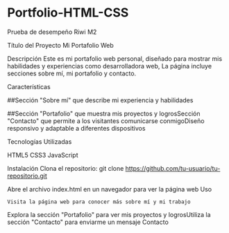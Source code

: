 # Portfolio-HTML-CSS
Prueba de desempeño Riwi M2

Título del Proyecto
Mi Portafolio Web

Descripción
Este es mi portafolio web personal, diseñado para mostrar mis habilidades y experiencias como desarrolladora web, La página incluye secciones sobre mí, mi portafolio y contacto.

Características

##Sección "Sobre mí" que describe mi experiencia y habilidades

##Sección "Portafolio" que muestra mis proyectos y logrosSección "Contacto" que permite a los visitantes comunicarse conmigoDiseño responsivo y adaptable a diferentes dispositivos

Tecnologías Utilizadas

HTML5 
CSS3
JavaScript 


Instalación
    Clona el repositorio: git clone https://github.com/tu-usuario/tu-repositorio.git

Abre el archivo index.html en un navegador para ver la página web
Uso

    Visita la página web para conocer más sobre mí y mi trabajo

Explora la sección "Portafolio" para ver mis proyectos y logrosUtiliza la sección "Contacto" para enviarme un mensaje
Contacto

  
﻿
